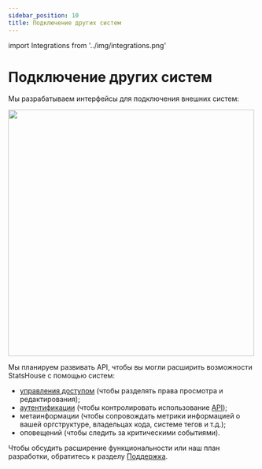 ```yaml
---
sidebar_position: 10
title: Подключение других систем
---
```


import Integrations from '../img/integrations.png'

# Подключение других систем

Мы разрабатываем интерфейсы для подключения внешних систем:

<img src={Integrations} width="500"/>

Мы планируем развивать API, чтобы вы могли расширить возможности StatsHouse с помощью систем:
* [управления доступом](manage-budgets.md#управление-доступом-к-неймспейсу) (чтобы разделять права просмотра и 
  редактирования);
* [аутентификации](install.md#аутентификация) (чтобы контролировать использование [API](install.md#apiui));
* метаинформации (чтобы сопровождать метрики информацией о вашей оргструктуре, владельцах кода, 
  системе тегов и т.д.);
* оповещений (чтобы следить за критическими событиями).

Чтобы обсудить расширение функциональности или наш план разработки, обратитесь к разделу
[Поддержка](../support.md).

